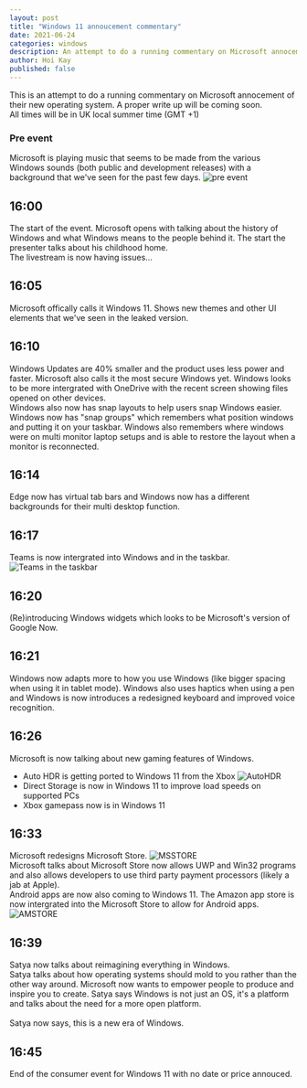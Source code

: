 ```yaml
---
layout: post
title: "Windows 11 annoucement commentary"
date: 2021-06-24
categories: windows
description: An attempt to do a running commentary on Microsoft annocement of their new operating system
author: Hoi Kay
published: false
---
```

This is an attempt to do a running commentary on Microsoft annocement of their new operating system. A proper write up will be coming soon.
<br>
All times will be in UK local summer time (GMT +1)
### Pre event
Microsoft is playing music that seems to be made from the various Windows sounds (both public and development releases) with a background that we've seen for the past few days.
![pre event]({{site.github.url}}/assets/img/Windows/preevent.png)

## 16:00
The start of the event. Microsoft opens with talking about the history of Windows and what Windows means to the people behind it. The start the presenter talks about his childhood home.
<br>
The livestream is now having issues... 

## 16:05
Microsoft offically calls it Windows 11. Shows new themes and other UI elements that we've seen in the leaked version.

## 16:10
Windows Updates are 40% smaller and the product uses less power and faster. Microsoft also calls it the most secure Windows yet. Windows looks to be more intergrated with OneDrive with the recent screen showing files opened on other devices.
<br>
Windows also now has snap layouts to help users snap Windows easier. Windows now has "snap groups" which remembers what position windows and putting it on your taskbar. Windows also remembers where windows were on multi monitor laptop setups and is able to restore the layout when a monitor is reconnected.

## 16:14
Edge now has virtual tab bars and Windows now has a different backgrounds for their multi desktop function.

## 16:17
Teams is now intergrated into Windows and in the taskbar.
![Teams in the taskbar]({{site.github.url}}/assets/img/Windows/teamstaskbar.png)

## 16:20
(Re)introducing Windows widgets which looks to be Microsoft's version of Google Now.

## 16:21
Windows now adapts more to how you use Windows (like bigger spacing when using it in tablet mode). Windows also uses haptics when using a pen and Windows is now introduces a redesigned keyboard and improved voice recognition. 

## 16:26
Microsoft is now talking about new gaming features of Windows.

*  Auto HDR is getting ported to Windows 11 from the Xbox
![AutoHDR]({{site.github.url}}/assets/img/Windows/autohdr.png)
*  Direct Storage is now in Windows 11 to improve load speeds on supported PCs
*  Xbox gamepass now is in Windows 11 

## 16:33
Microsoft redesigns Microsoft Store.
![MSSTORE]({{site.github.url}}/assets/img/Windows/msstore.png)
<br>
Microsoft talks about Microsoft Store now allows UWP and Win32 programs and also allows developers to use third party payment processors (likely a jab at Apple). <br>
Android apps are now also coming to Windows 11. The Amazon app store is now intergrated into the Microsoft Store to allow for Android apps.
<br>
![AMSTORE]({{site.github.url}}/assets/img/Windows/amazonstore.png)

## 16:39
Satya now talks about reimagining everything in Windows. <br>
Satya talks about how operating systems should mold to you rather than the other way around. Microsoft now wants to empower people to produce and inspire you to create. Satya says Windows is not just an OS, it's a platform and talks about the need for a more open platform. 
<br>
<br>
Satya now says, this is a new era of Windows.

## 16:45
End of the consumer event for Windows 11 with no date or price annouced.

